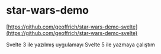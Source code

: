 # star-wars-demo

[https://github.com/geoffrich/star-wars-demo-svelte](https://github.com/geoffrich/star-wars-demo-svelte)

Svelte 3 ile yazılmış uygulamayı Svelte 5 ile yazmaya çalıştım
